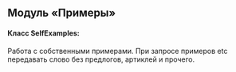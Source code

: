 Модуль «Примеры»
----------------- 

#### Класс SelfExamples:
Работа с собственными примерами. При запросе примеров etc передавать слово без предлогов, артиклей и прочего. 
